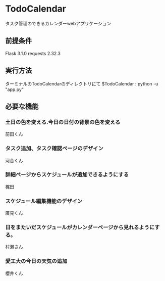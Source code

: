 # TodoCalendar
タスク管理のできるカレンダーwebアプリケーション

## 前提条件

Flask              3.1.0
requests           2.32.3

## 実行方法

ターミナルのTodoCalendarのディレクトリにて
$TodoCalendar : python -u "app.py"

## 必要な機能

### 土日の色を変える.今日の日付の背景の色を変える

前田くん

### タスク追加、タスク確認ページのデザイン　

河合くん

### 詳細ページからスケジュールが追加できるようにする

梶田

### スケジュール編集機能のデザイン  

廣見くん

### 日をまたいだスケジュールがカレンダーページから見れるようにする。

村瀬さん

### 愛工大の今日の天気の追加

櫻井くん
